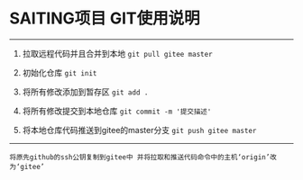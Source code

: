 # SAITING项目 GIT使用说明
---
 1. 拉取远程代码并且合并到本地
    `git pull gitee master` 

 2. 初始化仓库 
    `git init`

 3. 将所有修改添加到暂存区
    `git add . `

 4. 将所有修改提交到本地仓库
    `git commit -m '提交描述'`

 5. 将本地仓库代码推送到gitee的master分支
    `git push gitee master`

----------

    将原先github的ssh公钥复制到gitee中 并将拉取和推送代码命令中的主机‘origin’改为‘gitee’
